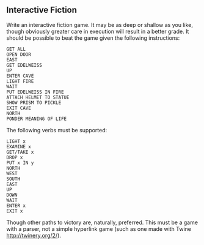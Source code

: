 ## Interactive Fiction

Write an interactive fiction game. It may be as deep or shallow as you like, though obviously greater care in execution will result in a better grade. It should be possible to beat the game given the following instructions:

	GET ALL
	OPEN DOOR
	EAST
	GET EDELWEISS
	UP
	ENTER CAVE
	LIGHT FIRE
	WAIT
	PUT EDELWEISS IN FIRE
	ATTACH HELMET TO STATUE
	SHOW PRISM TO PICKLE
	EXIT CAVE
	NORTH
	PONDER MEANING OF LIFE
	
The following verbs must be supported:

	LIGHT x
	EXAMINE x
	GET/TAKE x
	DROP x
	PUT x IN y
	NORTH
	WEST
	SOUTH
	EAST
	UP
	DOWN
	WAIT
	ENTER x
	EXIT x

Though other paths to victory are, naturally, preferred. This must be a game with a parser, not a simple hyperlink game (such as one made with Twine http://twinery.org/2/).
